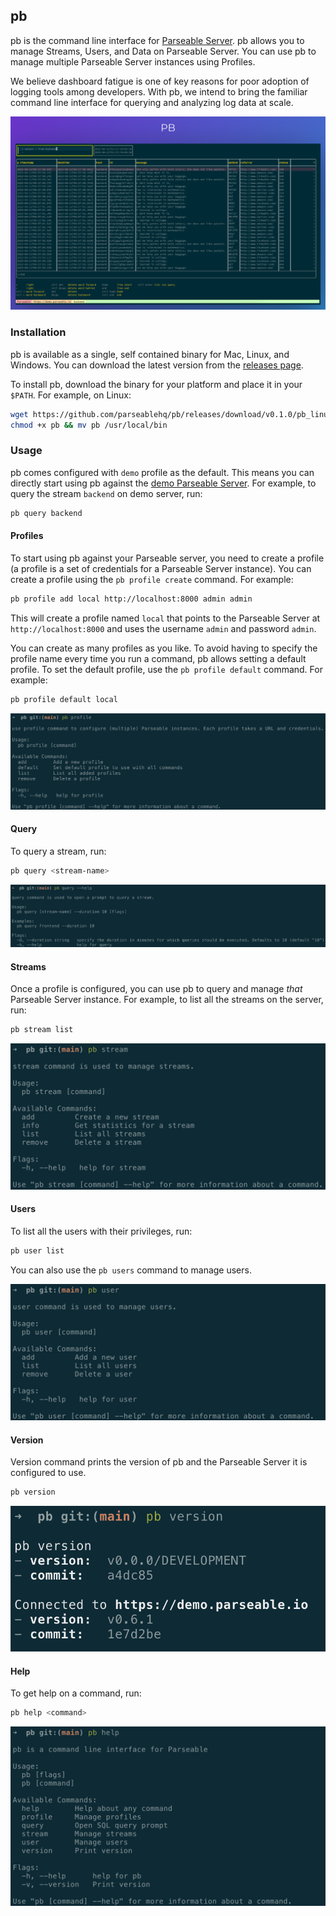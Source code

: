 ## pb

pb is the command line interface for [Parseable Server](https://github.com/parseablehq/parseable). pb allows you to manage Streams, Users, and Data on Parseable Server. You can use pb to manage multiple Parseable Server instances using Profiles.

We believe dashboard fatigue is one of key reasons for poor adoption of logging tools among developers. With pb, we intend to bring the familiar command line interface for querying and analyzing log data at scale.

![pb banner](https://github.com/parseablehq/.github/blob/main/images/pb/pb.png?raw=true)

### Installation

pb is available as a single, self contained binary for Mac, Linux, and Windows. You can download the latest version from the [releases page](https://github.com/parseablehq/pb/releases/latest).

To install pb, download the binary for your platform and place it in your `$PATH`. For example, on Linux:

```bash
wget https://github.com/parseablehq/pb/releases/download/v0.1.0/pb_linux_amd64 -O pb
chmod +x pb && mv pb /usr/local/bin
```

### Usage

pb comes configured with `demo` profile as the default. This means you can directly start using pb against the [demo Parseable Server](https://demo.parseable.io). For example, to query the stream `backend` on demo server, run:

```bash
pb query backend
```

#### Profiles

To start using pb against your Parseable server, you need to create a profile (a profile is a set of credentials for a Parseable Server instance). You can create a profile using the `pb profile create` command. For example:

```bash
pb profile add local http://localhost:8000 admin admin
```

This will create a profile named `local` that points to the Parseable Server at `http://localhost:8000` and uses the username `admin` and password `admin`.

You can create as many profiles as you like. To avoid having to specify the profile name every time you run a command, pb allows setting a default profile. To set the default profile, use the `pb profile default` command. For example:

```bash
pb profile default local
```

![pb profiles](https://github.com/parseablehq/.github/blob/main/images/pb/profile.png?raw=true)

#### Query

To query a stream, run:

```bash
pb query <stream-name>
```

![pb query](https://github.com/parseablehq/.github/blob/main/images/pb/query.png?raw=true)

#### Streams

Once a profile is configured, you can use pb to query and manage _that_ Parseable Server instance. For example, to list all the streams on the server, run:

```bash
pb stream list
```

![pb streams](https://github.com/parseablehq/.github/blob/main/images/pb/stream.png?raw=true)

#### Users

To list all the users with their privileges, run:

```bash
pb user list
```

You can also use the `pb users` command to manage users.

![pb users](https://github.com/parseablehq/.github/blob/main/images/pb/user.png?raw=true)

#### Version

Version command prints the version of pb and the Parseable Server it is configured to use.

```bash
pb version
```

![pb version](https://github.com/parseablehq/.github/blob/main/images/pb/version.png?raw=true)

#### Help

To get help on a command, run:

```bash
pb help <command>
```

![pb help](https://github.com/parseablehq/.github/blob/main/images/pb/help.png?raw=true)
